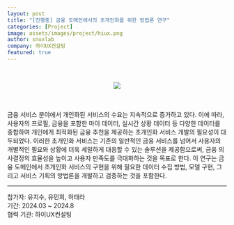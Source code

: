 ```yaml
---
layout: post
title: "[진행중] 금융 도메인에서의 초개인화를 위한 방법론 연구"
categories: [Project]
image: assets/images/project/hiux.png
author: snuxlab
company: 하이UX컨설팅
featured: true
---
```


<p>
<br>
<p align="center"><img src="{{site.baseurl}}/assets/images/project/hiux.png"></p>
<br><br>
금융 서비스 분야에서 개인화된 서비스의 수요는 지속적으로 증가하고 있다. 이에 따라, 사용자의 프로필, 금융을 포함한 마이 데이터, 실시간 상황 데이터 등 다양한 데이터를 종합하여 개인에게 최적화된 금융 추천을 제공하는 초개인화 서비스 개발의 필요성이 대두되었다. 이러한 초개인화 서비스는 기존의 일반적인 금융 서비스를 넘어서 사용자의 개별적인 필요와 상황에 더욱 세밀하게 대응할 수 있는 솔루션을 제공함으로써, 금융 의사결정의 효율성을 높이고 사용자 만족도를 극대화하는 것을 목표로 한다. 이 연구는 금융 도메인에서 초개인화 서비스의 구현을 위해 필요한 데이터 수집 방법, 모델 구현, 그리고 서비스 기획의 방법론을 개발하고 검증하는 것을 포함한다.
<br>
</p>

<hr>
참가자: 유지수, 유민희, 허태라 <br>
기간: 2024.03 ~ 2024.8 <br>
협력 기관: 하이UX컨설팅
